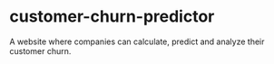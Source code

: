 # customer-churn-predictor
A website where companies can calculate, predict and analyze their customer churn. 
